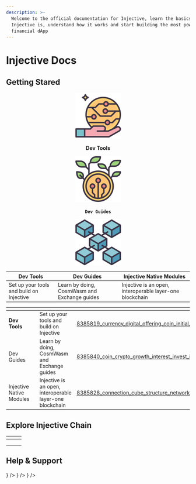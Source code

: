 ```yaml
---
description: >-
  Welcome to the official documentation for Injective, learn the basics of what
  Injective is, understand how it works and start building the most powerful
  financial dApp
---
```


# Injective Docs

## Getting Stared

<div align="center" data-full-width="true">

<figure><img src=".gitbook/assets/8385819_currency_digital_offering_coin_initial_ico (1).svg" alt="" width="125"><figcaption><p><strong>Dev Tools</strong></p></figcaption></figure>

 

<figure><img src=".gitbook/assets/8385840_coin_crypto_growth_interest_invest_income_passive.svg" alt="" width="125"><figcaption><p><strong><code>Dev Guides</code></strong></p></figcaption></figure>

 

<figure><img src=".gitbook/assets/8385828_connection_cube_structure_network_technology_blockchain.svg" alt="" width="125"><figcaption></figcaption></figure>

</div>

| Dev Tools                                | Dev Guides                                   | Injective Native Modules                                 |
| ---------------------------------------- | -------------------------------------------- | -------------------------------------------------------- |
| Set up your tools and build on Injective | Learn by doing, CosmWasm and Exchange guides | Injective is an open, interoperable layer-one blockchain |



<table data-view="cards"><thead><tr><th></th><th></th><th></th><th data-hidden data-card-cover data-type="files"></th></tr></thead><tbody><tr><td><strong>Dev Tools</strong></td><td></td><td>Set up your tools and build on Injective</td><td><a href=".gitbook/assets/8385819_currency_digital_offering_coin_initial_ico (1).svg">8385819_currency_digital_offering_coin_initial_ico (1).svg</a></td></tr><tr><td>Dev Guides</td><td></td><td>Learn by doing, CosmWasm and Exchange guides</td><td><a href=".gitbook/assets/8385840_coin_crypto_growth_interest_invest_income_passive.svg">8385840_coin_crypto_growth_interest_invest_income_passive.svg</a></td></tr><tr><td>Injective Native Modules</td><td></td><td>Injective is an open, interoperable layer-one blockchain</td><td><a href=".gitbook/assets/8385828_connection_cube_structure_network_technology_blockchain.svg">8385828_connection_cube_structure_network_technology_blockchain.svg</a></td></tr></tbody></table>

## Explore Injective Chain

<table data-view="cards"><thead><tr><th></th><th></th><th></th></tr></thead><tbody><tr><td></td><td></td><td></td></tr><tr><td></td><td></td><td></td></tr><tr><td></td><td></td><td></td></tr></tbody></table>

## Help & Support

} /> } /> } />
